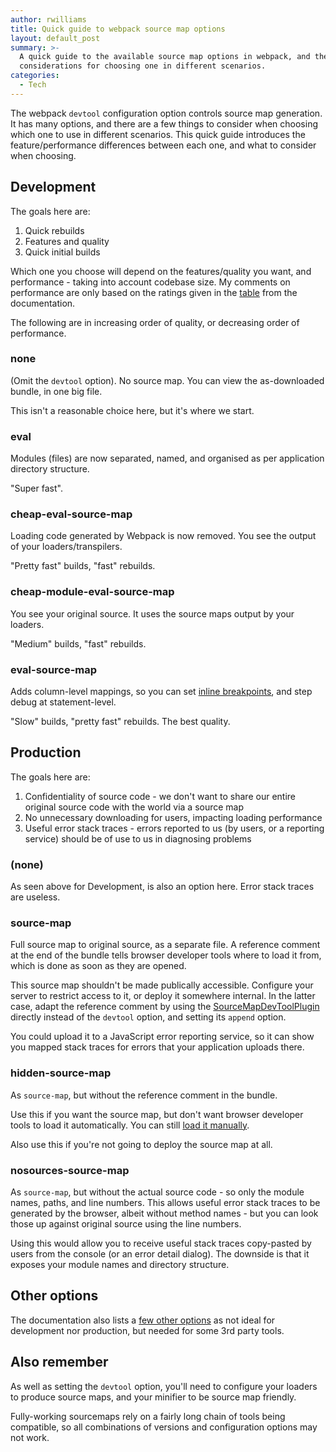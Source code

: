 ```yaml
---
author: rwilliams
title: Quick guide to webpack source map options
layout: default_post
summary: >-
  A quick guide to the available source map options in webpack, and the
  considerations for choosing one in different scenarios.
categories:
  - Tech
---
```


The webpack `devtool` configuration option controls source map generation. It has many options, and there are a few things to consider when choosing which one to use in different scenarios. This quick guide introduces the feature/performance differences between each one, and what to consider when choosing.

## Development
The goals here are:

1. Quick rebuilds
1. Features and quality
1. Quick initial builds

Which one you choose will depend on the features/quality you want, and performance - taking into account codebase size. My comments on performance are only based on the ratings given in the [table](https://webpack.js.org/configuration/devtool/#devtool) from the documentation.

The following are in increasing order of quality, or decreasing order of performance.

### none
(Omit the `devtool` option). No source map. You can view the as-downloaded bundle, in one big file.

This isn't a reasonable choice here, but it's where we start.

### eval
Modules (files) are now separated, named, and organised as per application directory structure.

"Super fast".

### cheap-eval-source-map
Loading code generated by Webpack is now removed. You see the output of your loaders/transpilers.

"Pretty fast" builds, "fast" rebuilds.

### cheap-module-eval-source-map
You see your original source. It uses the source maps output by your loaders.

"Medium" builds, "fast" rebuilds.

### eval-source-map
Adds column-level mappings, so you can set [inline breakpoints](https://umaar.com/dev-tips/129-inline-breakpoints/), and step debug at statement-level.

"Slow" builds, "pretty fast" rebuilds. The best quality.

## Production
The goals here are:

1. Confidentiality of source code - we don't want to share our entire original source code with the world via a source map
1. No unnecessary downloading for users, impacting loading performance
1. Useful error stack traces - errors reported to us (by users, or a reporting service) should be of use to us in diagnosing problems

### (none)
As seen above for Development, is also an option here. Error stack traces are useless.

### source-map
Full source map to original source, as a separate file. A reference comment at the end of the bundle tells browser developer tools where to load it from, which is done as soon as they are opened.

This source map shouldn't be made publically accessible. Configure your server to restrict access to it, or deploy it somewhere internal. In the latter case, adapt the reference comment by using the [SourceMapDevToolPlugin](https://webpack.js.org/plugins/source-map-dev-tool-plugin/) directly instead of the `devtool` option, and setting its `append` option.

You could upload it to a JavaScript error reporting service, so it can show you mapped stack traces for errors that your application uploads there.

### hidden-source-map
As `source-map`, but without the reference comment in the bundle.

Use this if you want the source map, but don't want browser developer tools to load it automatically. You can still [load it manually](https://plus.google.com/+UmarHansa/posts/SsmoPSHx45s).

Also use this if you're not going to deploy the source map at all.

### nosources-source-map
As `source-map`, but without the actual source code - so only the module names, paths, and line numbers. This allows useful error stack traces to be generated by the browser, albeit without method names - but you can look those up against original source using the line numbers.

Using this would allow you to receive useful stack traces copy-pasted by users from the console (or an error detail dialog). The downside is that it exposes your module names and directory structure.

## Other options
The documentation also lists a [few other options](https://webpack.js.org/configuration/devtool/#special-cases) as not ideal for development nor production, but needed for some 3rd party tools.

## Also remember
As well as setting the `devtool` option, you'll need to configure your loaders to produce source maps, and your minifier to be source map friendly.

Fully-working sourcemaps rely on a fairly long chain of tools being compatible, so all combinations of versions and configuration options may not work.

